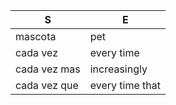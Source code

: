 
| S | E |
| - | - |
| mascota | pet |
| cada vez | every time |
| cada vez mas | increasingly |
| cada vez que | every time that |
